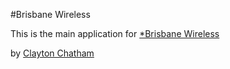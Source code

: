 #Brisbane Wireless

This is the main application for
[*Brisbane Wireless](http://brisbanewireless.com.au)

by [Clayton Chatham](http://brisbanewirless.com)